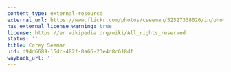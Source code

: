 ```yaml
---
content_type: external-resource
external_url: https://www.flickr.com/photos/cseeman/52527338026/in/photolist-2o2Ekz5-2hhJvye-2hhJvG5-7bGjXy-eANhzj-2jmDFEL-8LC4oa-QzudPY-8LF88d-2o2FL5D-2jmEQgh-7MHzrW-2cPCbRV-7MDySM-8LF8rE-7MDvz2-2jmxHij-8LC4h8-7MHvzU-7MHudW-pCa1t2-7MDxqz-7MHxrf-2hhJvAU-RFqgZ7-7MHwp9-2hhFUxN-7MHxXS-7MDub2-WUcHiw-7MHthj-pC83Td-pkEjq1-qovYzK-5Vbbvc-5Vfyfb-xGiAmW-2bBbcxu-9neSqt-7MHyN5-pA7tFY-dj1oEa-2o2GMd4-QF27UV-yhxtkq-249cgpa-ohC9r-7MDv9F-216dSNb-T7QXkC
has_external_license_warning: true
license: https://en.wikipedia.org/wiki/All_rights_reserved
status: ''
title: Corey Seeman
uid: d94d6689-15dc-482f-8a66-23e4d8c618df
wayback_url: ''
---
```

